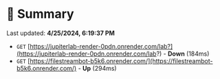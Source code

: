 # 📖 Summary
Last updated: **4/25/2024, 6:19:37 PM**

- `GET` [https://jupiterlab-render-0pdn.onrender.com/lab?](https://jupiterlab-render-0pdn.onrender.com/lab?) - **Down** (184ms)
- `GET` [https://filestreambot-b5k6.onrender.com/](https://filestreambot-b5k6.onrender.com/) - **Up** (294ms)
